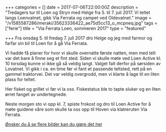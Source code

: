 +++
categories = []
date = 2017-07-06T22:00:00Z
description = "Tredagers tur til Loen og Stryn med Helge fra 5. til 7. juli 2017. Vi teltet langs Loenvatnet, gikk Via Ferrata og campet ved Oldevatnet."
image = "/v1585587286/meraki/35623336422_ae75d5cc13_o_mcpneq.jpg"
tags = ["ferie"]
title = "Via Ferrata Loen, sommeren 2017"
type = "featured"

+++
Fra onsdag 5. til fredag 7. juli 2017 dro Helge og jeg med farmor og farfar sin bil til Loen for å gå Via Ferrata.

Vi hadde få planer for hvor vi skulle overnatte første natten, men med telt var det bare å finne seg et fint sted. Siden vi skulle møte ved Loen Active kl. 10 torsdag kunne vi ikke gå så veldig langt. Valget falt derfor på sørsiden av Lovatnet. Vi gikk i ca. en time før vi fant et passende teltsted, rett på en gammel traktorvei. Det var veldig overgrodd, men vi klarte å lage til en liten plass for teltet.

Her fisket og grillet vi før vi la oss. Fiskestatus ble to tapte sluker og en liten ørret fanget av undertegnede.

Neste morgen sto vi opp kl. 7, spiste frokost og dro til Loen Active for å møte guidene våre som skulle ta oss opp til Hoven via klatreruten Via Ferrata.

[Ønsker du å se flere bilder kan du gjøre det her](https://www.flickr.com/photos/136910559@N03/albums/72157683593068421)